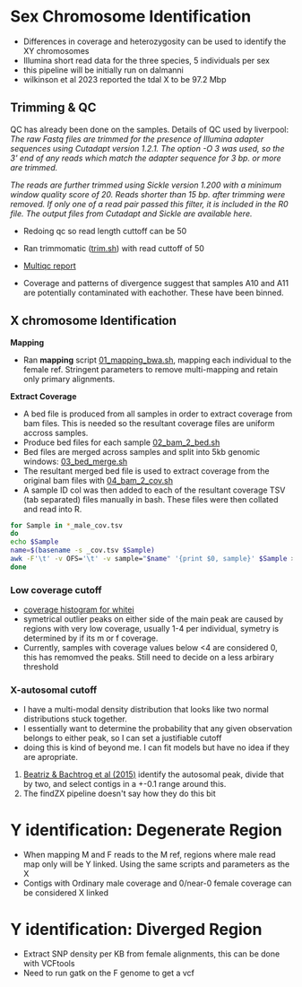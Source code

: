 # **Sex Chromosome Identification**
* Differences in coverage and heterozygosity can be used to identify the XY chromosomes
* Illumina short read data for the three species, 5 individuals per sex 
* this pipeline will be initially run on dalmanni
* wilkinson et al 2023 reported the tdal X to be 97.2 Mbp

## **Trimming & QC**
QC has already been done on the samples. Details of QC used by liverpool:
_The raw Fastq files are trimmed for the presence of Illumina adapter sequences using Cutadapt version 1.2.1. The option -O 3 was used, so the 3' end of any reads which match the adapter sequence for 3 bp. or more are trimmed._

_The reads are further trimmed using Sickle version 1.200 with a minimum window quality score of 20. Reads shorter than 15 bp. after trimming were removed. If only one of a read pair passed this filter, it is included in the R0 file. The output files from Cutadapt and Sickle are available here._

* Redoing qc so read length cuttoff can be 50
* Ran trimmomatic ([trim.sh](https://github.com/BenAlston/stalkie_ref_genome_assembly/blob/main/scripts/QC/trim.sh)) with read cuttoff of 50
* [Multiqc report](https://github.com/BenAlston/stalkie_ref_genome_assembly/tree/main/lab_book/Data/multiqc_reports)

* Coverage and patterns of divergence suggest that samples A10 and A11 are potentially contaminated with eachother. These have been binned.

## **X chromosome Identification**
**Mapping**
* Ran **mapping** script [01_mapping_bwa.sh](https://github.com/BenAlston/stalkie_ref_genome_assembly/blob/main/scripts/sex_chr_id/coverage/01_mapping_bwa.sh), mapping each individual to the female ref. Stringent parameters to remove multi-mapping and retain only primary alignments.

**Extract Coverage**
* A bed file is produced from all samples in order to extract coverage from bam files. This is needed so the resultant coverage files are uniform accross samples.
* Produce bed files for each sample [02_bam_2_bed.sh](https://github.com/BenAlston/stalkie_ref_genome_assembly/blob/main/scripts/sex_chr_id/coverage/02_bam_2_bed.sh)
* Bed files are merged across samples and split into 5kb genomic windows: [03_bed_merge.sh](https://github.com/BenAlston/stalkie_ref_genome_assembly/blob/main/scripts/sex_chr_id/coverage/03_bed_merge.sh)
* The resultant merged bed file is used to extract coverage from the original bam files with [04_bam_2_cov.sh](https://github.com/BenAlston/stalkie_ref_genome_assembly/blob/main/scripts/sex_chr_id/coverage/04_bam_2_cov.sh)
* A sample ID col was then added to each of the resultant coverage TSV (tab separated) files manually in bash. These files were then collated and read into R.
~~~bash
for Sample in *_male_cov.tsv
do
echo $Sample
name=$(basename -s _cov.tsv $Sample)
awk -F'\t' -v OFS='\t' -v sample="$name" '{print $0, sample}' $Sample > male/$Sample
done
~~~

### **Low coverage cutoff**
* [coverage histogram for whitei](https://github.com/BenAlston/stalkie_ref_genome_assembly/blob/main/lab_book/Data/sex_chr/whitei_cov_hist.jpg)
* symetrical outlier peaks on either side of the main peak are caused by regions with very low coverage, usually 1-4 per individual, symetry is determined by if its m or f coverage.
* Currently, samples with coverage values below <4 are considered 0, this has remomved the peaks. Still need to decide on a less arbirary threshold

### **X-autosomal cutoff**
* I have a multi-modal density distribution that looks like two normal distributions stuck together. 
* I essentially want to determine the probability that any given observation belongs to either peak, so I can set a justifiable cutoff
* doing this is kind of beyond me. I can fit models but have no idea if they are apropriate.

1. [Beatriz & Bachtrog et al (2015)](https://journals.plos.org/plosbiology/article?id=10.1371/journal.pbio.1002078) identify the autosomal peak, divide that by two, and select contigs in a +-0.1 range around this.
2. The findZX pipeline doesn't say how they do this bit

# **Y identification: Degenerate Region**
* When mapping M and F reads to the M ref, regions where male read map only will be Y linked. Using the same scripts and parameters as the X
* Contigs with Ordinary male coverage and 0/near-0 female coverage can be considered X linked

# **Y identification: Diverged Region**
* Extract SNP density per KB from female alignments, this can be done with VCFtools
* Need to run gatk on the F genome to get a vcf
